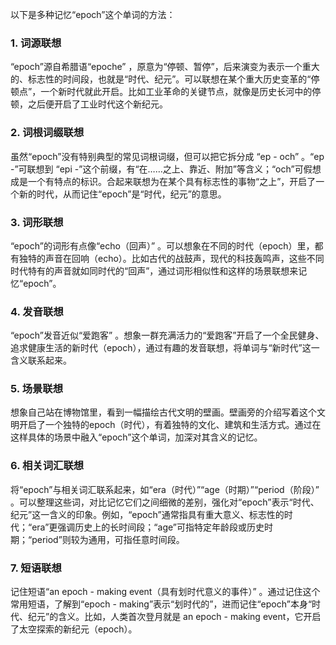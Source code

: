 以下是多种记忆“epoch”这个单词的方法：

### 1. 词源联想
“epoch”源自希腊语“epoche” ，原意为“停顿、暂停”，后来演变为表示一个重大的、标志性的时间段，也就是“时代、纪元”。可以联想在某个重大历史变革的“停顿点”，一个新时代就此开启。比如工业革命的关键节点，就像是历史长河中的停顿，之后便开启了工业时代这个新纪元。

### 2. 词根词缀联想
虽然“epoch”没有特别典型的常见词根词缀，但可以把它拆分成 “ep - och” 。“ep -”可联想到 “epi -”这个前缀，有“在……之上、靠近、附加”等含义；“och”可假想成是一个有特点的标识。合起来联想为在某个具有标志性的事物“之上”，开启了一个新的时代，从而记住“epoch”是“时代，纪元”的意思。

### 3. 词形联想
“epoch”的词形有点像“echo（回声）” 。可以想象在不同的时代（epoch）里，都有独特的声音在回响（echo）。比如古代的战鼓声，现代的科技轰鸣声，这些不同时代特有的声音就如同时代的“回声”，通过词形相似性和这样的场景联想来记忆“epoch”。

### 4. 发音联想
“epoch”发音近似“爱跑客” 。想象一群充满活力的“爱跑客”开启了一个全民健身、追求健康生活的新时代（epoch），通过有趣的发音联想，将单词与“新时代”这一含义联系起来。

### 5. 场景联想
想象自己站在博物馆里，看到一幅描绘古代文明的壁画。壁画旁的介绍写着这个文明开启了一个独特的epoch（时代），有着独特的文化、建筑和生活方式。通过在这样具体的场景中融入“epoch”这个单词，加深对其含义的记忆。

### 6. 相关词汇联想
将“epoch”与相关词汇联系起来，如“era（时代）”“age（时期）”“period（阶段）” 。可以整理这些词，对比记忆它们之间细微的差别，强化对“epoch”表示“时代、纪元”这一含义的印象。例如，“epoch”通常指具有重大意义、标志性的时代；“era”更强调历史上的长时间段；“age”可指特定年龄段或历史时期；“period”则较为通用，可指任意时间段。

### 7. 短语联想
记住短语“an epoch - making event（具有划时代意义的事件）” 。通过记住这个常用短语，了解到“epoch - making”表示“划时代的”，进而记住“epoch”本身“时代、纪元”的含义。比如，人类首次登月就是 an epoch - making event，它开启了太空探索的新纪元（epoch）。 